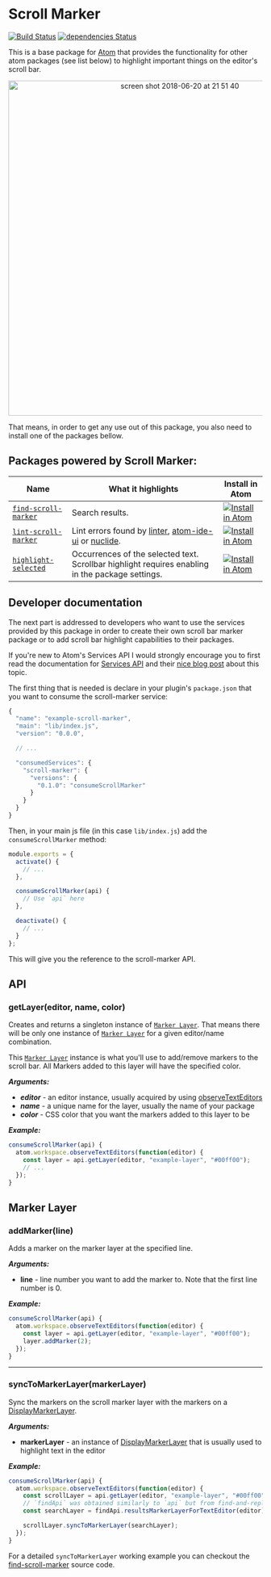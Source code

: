 # Scroll Marker

[![Build Status](https://travis-ci.org/surdu/scroll-marker.svg?branch=master)](https://travis-ci.org/surdu/scroll-marker)
[![dependencies Status](https://david-dm.org/surdu/scroll-marker/status.svg)](https://david-dm.org/surdu/scroll-marker)

This is a base package for [Atom](https://atom.io/) that provides the functionality for other atom packages (see list below) to highlight important things on the editor's scroll bar.

<p align="center">
  <img width="664" alt="screen shot 2018-06-20 at 21 51 40" src="https://user-images.githubusercontent.com/11520795/41678646-40497f28-74d4-11e8-8625-d043f96e9bb8.png">
</p>

That means, in order to get any use out of this package, you also need to install one of the packages bellow.

## Packages powered by Scroll Marker:

Name | What it highlights | Install in Atom
-----|--------------------|----------------
[`find-scroll-marker`](https://atom.io/packages/find-scroll-marker) | Search results. | [![Install in Atom](https://user-images.githubusercontent.com/11520795/50256577-94d45d00-03ff-11e9-9f22-6e5c1b943686.png)](atom://settings-view/show-package?package=find-scroll-marker)
[`lint-scroll-marker`](https://atom.io/packages/lint-scroll-marker) | Lint errors found by [linter](https://atom.io/packages/linter), [atom-ide-ui](https://atom.io/packages/atom-ide-ui) or [nuclide](https://atom.io/packages/nuclide). | [![Install in Atom](https://user-images.githubusercontent.com/11520795/50256577-94d45d00-03ff-11e9-9f22-6e5c1b943686.png)](atom://settings-view/show-package?package=lint-scroll-marker)
[`highlight-selected`](https://atom.io/packages/highlight-selected) | Occurrences of the selected text. Scrollbar highlight requires enabling in the package settings. | [![Install in Atom](https://user-images.githubusercontent.com/11520795/50256577-94d45d00-03ff-11e9-9f22-6e5c1b943686.png)](atom://settings-view/show-package?package=highlight-selected)

## Developer documentation

The next part is addressed to developers who want to use the services provided by this package in order to create their own scroll bar marker package or to add scroll bar highlight capabilities to their packages.

If you're new to Atom's Services API I would strongly encourage you to first read the documentation for [Services API](https://flight-manual.atom.io/behind-atom/sections/interacting-with-other-packages-via-services/) and their [nice blog post](http://blog.atom.io/2015/03/25/new-services-API.html) about this topic.

The first thing that is needed is declare in your plugin's `package.json` that you want to consume the scroll-marker service:

```js
{
  "name": "example-scroll-marker",
  "main": "lib/index.js",
  "version": "0.0.0",

  // ...

  "consumedServices": {
    "scroll-marker": {
      "versions": {
        "0.1.0": "consumeScrollMarker"
      }
    }
  }
}
```

Then, in your main js file (in this case `lib/index.js`) add the `consumeScrollMarker` method:

```js
module.exports = {
  activate() {
    // ...
  },

  consumeScrollMarker(api) {
    // Use `api` here
  },

  deactivate() {
    // ...
  }
};
```

This will give you the reference to the scroll-marker API.

## API

### getLayer(editor, name, color)

Creates and returns a singleton instance of [`Marker Layer`](#marker-layer). That means there will be only one instance of [`Marker Layer`](#marker-layer) for a given editor/name combination.

This [`Marker Layer`](#marker-layer) instance is what you'll use to add/remove markers to the scroll bar. All Markers added to this layer will have the specified color.

**_Arguments:_**
 - **_editor_** - an editor instance, usually acquired by using [observeTextEditors](https://atom.io/docs/api/v1.28.0/Workspace#instance-observeTextEditors)
 - **_name_** - a unique name for the layer, usually the name of your package
 - **_color_** - CSS color that you want the markers added to this layer to be

**_Example:_**
```js
consumeScrollMarker(api) {
  atom.workspace.observeTextEditors(function(editor) {
    const layer = api.getLayer(editor, "example-layer", "#00ff00");
    // ...
  });
}
```

## Marker Layer

### addMarker(line)

Adds a marker on the marker layer at the specified line.


**_Arguments:_**
 - **line** - line number you want to add the marker to. Note that the first line number is 0.

**_Example:_**
```js
consumeScrollMarker(api) {
  atom.workspace.observeTextEditors(function(editor) {
    const layer = api.getLayer(editor, "example-layer", "#00ff00");
    layer.addMarker(2);
  });
}
```

---

### syncToMarkerLayer(markerLayer)

Sync the markers on the scroll marker layer with the markers on a [DisplayMarkerLayer](https://atom.io/docs/api/v1.9.5/DisplayMarkerLayer).

**_Arguments:_**
 - **markerLayer** - an instance of [DisplayMarkerLayer](https://atom.io/docs/api/v1.9.5/DisplayMarkerLayer) that is usually used to highlight text in the editor

**_Example:_**
```js
consumeScrollMarker(api) {
  atom.workspace.observeTextEditors(function(editor) {
    const scrollLayer = api.getLayer(editor, "example-layer", "#00ff00");
    // `findApi` was obtained similarly to `api` but from find-and-replace package
    const searchLayer = findApi.resultsMarkerLayerForTextEditor(editor);

    scrollLayer.syncToMarkerLayer(searchLayer);
  });
}
```

For a detailed `syncToMarkerLayer` working example you can checkout the [find-scroll-marker](https://github.com/surdu/find-scroll-marker) source code.
